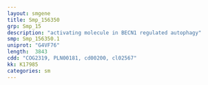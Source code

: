 ```yaml
---
layout: smgene
title: Smp_156350
grp: Smp_15
description: "activating molecule in BECN1 regulated autophagy"
smp: Smp_156350.1
uniprot: "G4VF76"
length:  3843
cdd: "COG2319, PLN00181, cd00200, cl02567"
kk: K17985
categories: sm
---
```

